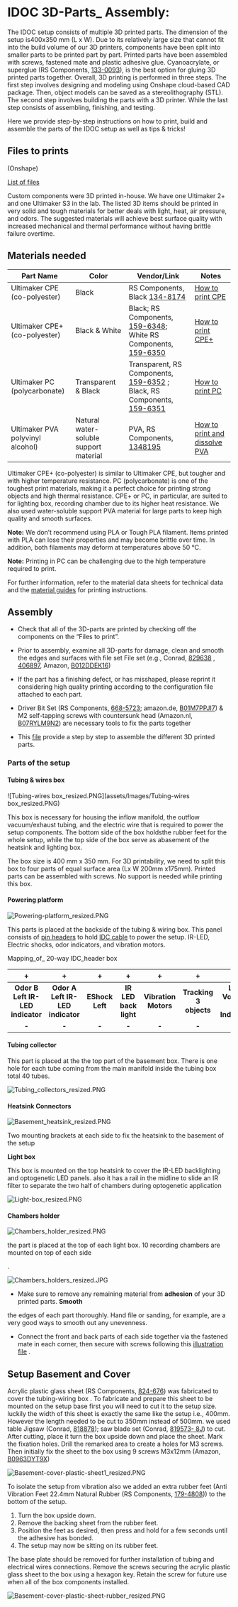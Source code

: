 # **IDOC 3D-Parts_ Assembly:**

The IDOC setup consists of multiple 3D printed parts. The dimension of the setup is400x350 mm (L x W). Due to its relatively large size that cannot fit into the build volume of our 3D printers, components have been split into smaller parts to be printed part by part. Printed parts have been assembled with screws, fastened mate and plastic adhesive glue. Cyanoacrylate, or superglue (RS Components, [133-0093](https://benl.rs-online.com/web/p/glues/1330093/)), is the best option for gluing 3D printed parts together.  Overall, 3D printing is performed in three steps. The first step involves designing and modeling using Onshape cloud-based CAD package. Then, object models can be saved as a stereolithography (STL). The second step involves building the parts with a 3D printer. While the last step consists of assembling, finishing, and testing.

Here we provide step-by-step instructions on how to print, build and assemble the parts of the IDOC setup as well as tips & tricks!

## **Files to prints** 

(Onshape)

[List of files](../src/3D_printed_parts/IDOC_setup/)

Custom components were 3D printed in-house. We have one Ultimaker 2+ and one Ultimaker S3 in the lab. The listed 3D items should be printed in very solid and tough materials for better deals with light, heat, air pressure, and odors. The suggested materials will achieve best surface quality with increased mechanical and thermal performance without having brittle failure overtime. 



## **Materials needed**

| **Part Name**                      | **Color**                               | **Vendor/Link**                          | **Notes**                                |
| ---------------------------------- | --------------------------------------- | ---------------------------------------- | ---------------------------------------- |
| Ultimaker CPE (co-polyester)       | Black                                   | RS Components,  Black [134-8174](https://benl.rs-online.com/web/p/3d-printing-materials/1348174) | [How to print CPE](https://support.ultimaker.com/hc/en-us/articles/360012051939-How-to-print-with-Ultimaker-CPE) |
| Ultimaker  CPE+ (co-polyester)     | Black  & White                          | Black; RS Components, [159-6348](https://benl.rs-online.com/web/p/3d-printing-materials/1596348);  White RS Components, [159-6350](https://benl.rs-online.com/web/p/3d-printing-materials/1596350) | [How to print CPE+](https://support.ultimaker.com/hc/en-us/articles/360011955120-How-to-print-with-Ultimaker-CPE-) |
| Ultimaker PC (polycarbonate)       | Transparent  & Black                    | Transparent, RS Components, [159-6352](https://benl.rs-online.com/web/p/3d-printing-materials/1596352/) ;  Black, RS Components, [159-6351](https://benl.rs-online.com/web/p/3d-printing-materials/1596351) | [How to print PC](https://support.ultimaker.com/hc/en-us/articles/360012055159-How-to-print-with-Ultimaker-PC ) |
| Ultimaker  PVA  polyvinyl alcohol) | Natural  water-soluble support material | PVA, RS Components,  [1348195](https://benl.rs-online.com/web/p/3d-printing-materials/1348195) | [How to print and dissolve PVA](https://support.ultimaker.com/hc/en-us/articles/360012055939-How-to-print-with-Ultimaker-PVA) |

 Ultimaker CPE+ (co-polyester) is similar to Ultimaker CPE, but tougher and with higher temperature resistance. PC (polycarbonate) is one of the toughest print materials, making it a perfect choice for printing strong objects and high thermal resistance. CPE+ or PC, in particular, are suited to for lighting box, recording chamber due to its higher heat resistance.  We also used water-soluble support PVA material for large parts to keep high quality and smooth surfaces.



**Note:** We don’t recommend using PLA or Tough PLA filament. Items printed with PLA can lose their properties and may become brittle over time. In addition, both filaments may deform at temperatures above 50 °C.

**Note:**  Printing in PC can be challenging due to the high temperature required to print.



For further information, refer to the material data sheets for technical data and the [material guides](https://support.ultimaker.com/hc/en-us/categories/360002336619) for printing instructions.



## Assembly

- Check that all of the 3D-parts are printed by checking off the components on the “Files to print”. 


- Prior to assembly, examine all 3D-parts for damage, clean and smooth the edges and surfaces with file set File set (e.g., Conrad, [829638](https://www.conrad.be/nl/p/c-k-t0124p-naaldvijlenset-6-delig-140-mm-1-stuk-s-829638.html?searchType=SearchRedirect) , [406897](https://www.conrad.be/nl/p/bernstein-5-240-set-sleutelvijlen-met-houten-heft-in-etui-6-dlg-100-mm-1-stuk-s-406897.html?searchType=SearchRedirect), Amazon, [B012DDEK16](https://www.amazon.de/Draper-68904-68904-Redline-Feilen-Set-16-teilig/dp/B012DDEK16)) 
- If the part has a finishing defect, or has misshaped, please reprint it considering high quality printing according to the configuration file attached to each part.
- Driver Bit Set (RS Components, [668-5723](https://benl.rs-online.com/web/p/screwdriver-bit-sets/6685727); amazon.de, [B01M7PPJI7](https://www.amazon.co.uk/Precision-Screwdriver-Magnetic-Macbook-Electronics/dp/B01M7PPJI7)) &  M2 self-tapping screws with countersunk head (Amazon.nl, [B07RYLM9N2](https://www.amazon.nl/-/en/dp/B07RYLM9N2)) are necessary tools to fix the parts together
- This [file](/docs/IDOC_3D_Assemply_Parts.pdf) provide a step by step to assemble the different 3D printed parts.





### **Parts of the setup**

#### Tubing & wires box 

![Tubing-wires box_resized.PNG](assets/Images/Tubing-wires box_resized.PNG)

This box is necessary for housing the inflow manifold, the outflow vacuum/exhaust tubing, and the electric wire that is required to power the setup components. The bottom side of the box holdsthe rubber feet for the whole setup, while the top side of the box serve as abasement of the heatsink and lighting box. 

The box size is 400 mm x 350 mm. For 3D printability, we need to split this box to four parts of equal surface area (Lx W 200mm x175mm). Printed parts can be assembled with screws. No support is needed while printing this box. 

#### Powering platform

![Powering-platform_resized.PNG](assets/Images/Powering-platform_resized.PNG)

This parts is placed at the backside of the tubing & wiring box. This panel consists of [pin headers]() to hold [IDC cable]() to power the setup. IR-LED, Electric shocks, odor indicators, and vibration motors.



Mapping_of_ 20-way IDC_header box



|               **+**               |               **+**               |      **+**       |         **+**          |         **+**         |         **+**          |             **+**             |       **+**       |               **+**                |               **+**                |
| :-------------------------------: | :-------------------------------: | :--------------: | :--------------------: | :-------------------: | :--------------------: | :---------------------------: | :---------------: | :--------------------------------: | :--------------------------------: |
| **Odor B  Left IR-LED indicator** | **Odor A  Left IR-LED indicator** | **EShock  Left** | **IR  LED back light** | **Vibration  Motors** | **Tracking 3 objects** | **Low Voltage  ES Indicator** | **EShock  Right** | **Odor A  Right IR-LED indicator** | **Odor B  Right IR-LED indicator** |
|               **-**               |               **-**               |      **-**       |         **-**          |         **-**         |         **-**          |             **-**             |       **-**       |               **-**                |               **-**                |



#### Tubing collector

This part is placed at the the top part of the basement box. There is one hole for each tube coming from the main manifold inside the tubing box total 40 tubes.

![Tubing_collectors_resized.PNG](assets/Images/Tubing_collectors_resized.PNG)



#### **Heatsink Connectors**

![Basement_heatsink_resized.PNG](assets/Images/Basement_heatsink_resized.PNG)

Two mounting brackets at each side to fix the heatsink to the basement of the setup



**Light box**

This box is mounted on the top heatsink to cover the IR-LED backlighting and optogenetic LED panels. also it has a rail in the midline to slide an IR filter to separate the two half of chambers during optogenetic application

![Light-box_resized.PNG](assets/Images/Light-box_resized.PNG)



#### Chambers holder



![Chambers_holder_resized.PNG](assets/Images/Chambers_holder_resized.PNG)

the part is placed at the top of each light box. 10 recording chambers are mounted on top of each side 

.

![Chambers_holders_resized.JPG](assets/Images/Chambers_holders_resized.JPG)







* Make sure to remove any remaining material from **adhesion** of your 3D printed parts. **Smooth**

the edges of each part thoroughly. Hand file or sanding, for example, are a very good ways to smooth out any unevenness.

* Connect the front and back parts of each  side together via the fastened mate in each corner, then secure with screws following  this [illustration file](/docs/IDOC_3D_Assemply_Parts.pdf) . 





## Setup Basement and Cover 

Acrylic plastic glass sheet   (RS Components, [824-676](https://benl.rs-online.com/web/p/plastic-sheets/0824660)) was fabricated to cover the tubing-wiring box . To fabricate and prepare this sheet to be mounted on the setup base first you will need to cut it to the setup size. luckily the width of this sheet is exactly the same like the setup i.e., 400mm. However the length needed to be cut to 350mm instead of 500mm. we used table Jigsaw (Conrad, [818878](https://www.conrad.be/nl/p/dremel-ms20-1-5-tafeldecoupeerzaag-70-w-zaagblad-lengte-100-mm-818878.html?searchType=SearchRedirect)); saw blade set (Conrad, [819573- 8J](https://www.conrad.be/nl/p/universele-houtzaag-ms51-dremel-2615ms51ja-n-a-819573.html)) to cut. After cutting,  place it turn the box upside down and place the sheet. Mark the fixation holes. Drill the remarked area to create a holes for M3 screws. Then initially fix  the sheet to the box using 9 screws M3x12mm (Amazon, [B0963DYT9X](https://www.amazon.nl/-/en/dp/B0963DYT9X/)) 

 

![Basement-cover-plastic-sheet1_resized.PNG](assets/Images/Basement-cover-plastic-sheet1_resized.PNG)



To isolate the setup from vibration also we added an extra rubber feet (Anti Vibration Feet 22.4mm Natural Rubber (RS Components, [179-4808](https://benl.rs-online.com/web/p/anti-slip-pads/1794808/))) to the bottom of the setup. 



1. Turn the box upside down.
2. Remove the backing sheet from the rubber feet. 
3. Position the feet as desired, then press and hold for a few seconds until the adhesive has bonded. 
4. The setup may now be sitting on its rubber feet.


The base plate should be removed for further installation of tubing and electrical wires connections.  Remove the screws securing the acrylic plastic glass sheet to the box using a hexagon key.  Retain the screw for future use when all of the box components installed. 

![Basement-cover-plastic-sheet-rubber_resized.PNG](assets/Images/Basement-cover-plastic-sheet-rubber_resized.PNG)
